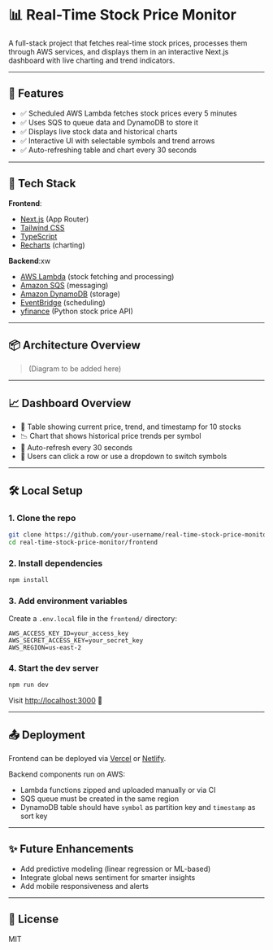# 📊 Real-Time Stock Price Monitor

A full-stack project that fetches real-time stock prices, processes them through AWS services, and displays them in an interactive Next.js dashboard with live charting and trend indicators.

---

## 🚀 Features

- ✅ Scheduled AWS Lambda fetches stock prices every 5 minutes
- ✅ Uses SQS to queue data and DynamoDB to store it
- ✅ Displays live stock data and historical charts
- ✅ Interactive UI with selectable symbols and trend arrows
- ✅ Auto-refreshing table and chart every 30 seconds

---

## 🧱 Tech Stack

**Frontend**:

- [Next.js](https://nextjs.org/) (App Router)
- [Tailwind CSS](https://tailwindcss.com/)
- [TypeScript](https://www.typescriptlang.org/)
- [Recharts](https://recharts.org/) (charting)

**Backend**:xw

- [AWS Lambda](https://aws.amazon.com/lambda/) (stock fetching and processing)
- [Amazon SQS](https://aws.amazon.com/sqs/) (messaging)
- [Amazon DynamoDB](https://aws.amazon.com/dynamodb/) (storage)
- [EventBridge](https://docs.aws.amazon.com/eventbridge/latest/userguide/what-is-amazon-eventbridge.html) (scheduling)
- [yfinance](https://github.com/ranaroussi/yfinance) (Python stock price API)

---

## 📦 Architecture Overview

> (Diagram to be added here)

---

## 📈 Dashboard Overview

- 🧮 Table showing current price, trend, and timestamp for 10 stocks
- 📉 Chart that shows historical price trends per symbol
- 🔁 Auto-refresh every 30 seconds
- 🧭 Users can click a row or use a dropdown to switch symbols

---

## 🛠️ Local Setup

### 1. Clone the repo

```bash
git clone https://github.com/your-username/real-time-stock-price-monitor.git
cd real-time-stock-price-monitor/frontend
```

### 2. Install dependencies

```bash
npm install
```

### 3. Add environment variables

Create a `.env.local` file in the `frontend/` directory:

```env
AWS_ACCESS_KEY_ID=your_access_key
AWS_SECRET_ACCESS_KEY=your_secret_key
AWS_REGION=us-east-2
```

### 4. Start the dev server

```bash
npm run dev
```

Visit [http://localhost:3000](http://localhost:3000) 🚀

---

## 📤 Deployment

Frontend can be deployed via [Vercel](https://vercel.com/) or [Netlify](https://www.netlify.com/).

Backend components run on AWS:

- Lambda functions zipped and uploaded manually or via CI
- SQS queue must be created in the same region
- DynamoDB table should have `symbol` as partition key and `timestamp` as sort key

---

## ✨ Future Enhancements

- Add predictive modeling (linear regression or ML-based)
- Integrate global news sentiment for smarter insights
- Add mobile responsiveness and alerts

---

## 📄 License

MIT
